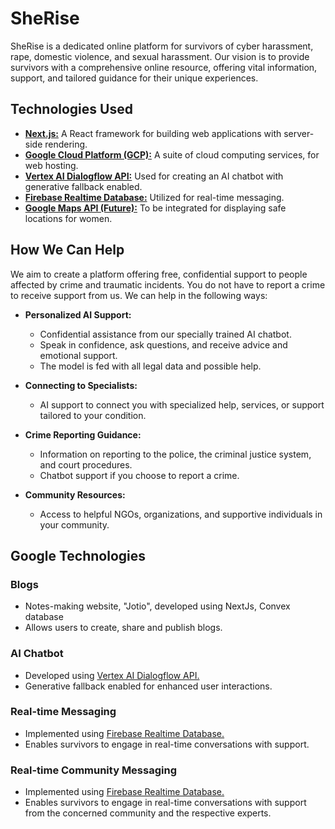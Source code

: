 
# SheRise

SheRise is a dedicated online platform for survivors of cyber harassment, rape, domestic violence, and sexual harassment. Our vision is to provide survivors with a comprehensive online resource, offering vital information, support, and tailored guidance for their unique experiences.

## Technologies Used

- [**Next.js:**](https://nextjs.org/) A React framework for building web applications with server-side rendering.
- [**Google Cloud Platform (GCP):**](https://cloud.google.com/) A suite of cloud computing services, for web hosting.
- [**Vertex AI Dialogflow API:**](https://cloud.google.com/dialogflow) Used for creating an AI chatbot with generative fallback enabled.
- [**Firebase Realtime Database:**](https://firebase.google.com/) Utilized for real-time messaging.
- [**Google Maps API (Future):**](https://cloud.google.com/maps-platform/) To be integrated for displaying safe locations for women.

## How We Can Help

We aim to create a platform offering free, confidential support to people affected by crime and traumatic incidents. You do not have to report a crime to receive support from us. We can help in the following ways:

- **Personalized AI Support:**
  - Confidential assistance from our specially trained AI chatbot.
  - Speak in confidence, ask questions, and receive advice and emotional support.
  - The model is fed with all legal data and possible help.

- **Connecting to Specialists:**
  - AI support to connect you with specialized help, services, or support tailored to your condition.

- **Crime Reporting Guidance:**
  - Information on reporting to the police, the criminal justice system, and court procedures.
  - Chatbot support if you choose to report a crime.

- **Community Resources:**
  - Access to helpful NGOs, organizations, and supportive individuals in your community.

## Google Technologies


### Blogs

- Notes-making website, "Jotio", developed using NextJs, Convex database 
- Allows users to create, share and publish blogs.

### AI Chatbot

- Developed using [Vertex AI Dialogflow API.](https://cloud.google.com/dialogflow)
- Generative fallback enabled for enhanced user interactions.

### Real-time Messaging

- Implemented using [Firebase Realtime Database.](https://firebase.google.com/)
- Enables survivors to engage in real-time conversations with support.

### Real-time Community Messaging

- Implemented using [Firebase Realtime Database.](https://firebase.google.com/)
- Enables survivors to engage in real-time conversations with support from the concerned community and the respective experts.


